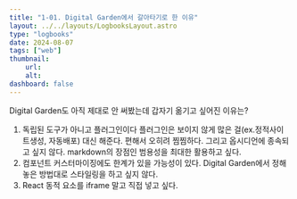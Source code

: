 ```yaml
---
title: "1-01. Digital Garden에서 갈아타기로 한 이유"
layout: ../../layouts/LogbooksLayout.astro
type: "logbooks"
date: 2024-08-07
tags: ["web"]
thumbnail:
	url:
	alt:
dashboard: false
---
```

Digital Garden도 아직 제대로 안 써봤는데 갑자기 옮기고 싶어진 이유는?

1. 독립된 도구가 아니고 플러그인이다
	플러그인은 보이지 않게 많은 걸(ex.정적사이트생성, 자동배포) 대신 해준다. 편해서 오히려 찜찜하다. 그리고 옵시디언에 종속되고 싶지 않다. markdown의 장점인 범용성을 최대한 활용하고 싶다.
2. 컴포넌트 커스터마이징에도 한계가 있을 가능성이 있다.
	Digital Garden에서 정해놓은 방법대로 스타일링을 하고 싶지 않다.
3. React 동적 요소를 iframe 말고 직접 넣고 싶다.